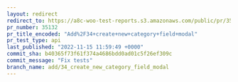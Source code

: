 ```yaml
---
layout: redirect
redirect_to: https://a8c-woo-test-reports.s3.amazonaws.com/public/pr/35132/api/index.html
pr_number: 35132
pr_title_encoded: "Add%2F34+create+new+category+field+modal"
pr_test_type: api
last_published: "2022-11-15 11:59:49 +0000"
commit_sha: b40365f73f61f374a4686bdd0ad01c5f26ef309c
commit_message: "Fix tests"
branch_name: add/34_create_new_category_field_modal
---
```

